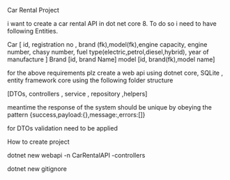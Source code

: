 Car Rental Project

i want to create a car rental API in dot net core 8. 
To do so i need to have following Entities.

Car [ id, registration no , brand (fk),model(fk),engine capacity, engine number, chasy number,
		fuel type(electric,petrol,diesel,hybrid), year of manufacture ]
Brand [id, brand Name]
model [id, brand(fk),model name]

for the above requirements plz create a web api using dotnet core, SQLite , entity framework core using the following folder structure

[DTOs, controllers , service , repository ,helpers]

meantime the response of the system should be unique by obeying the pattern {success,payload:{},message:,errors:[]}

for DTOs validation need to be applied


How to create project 

dotnet new webapi -n CarRentalAPI -controllers

dotnet new gitignore